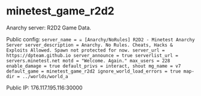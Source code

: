 # minetest_game_r2d2

Anarchy server: R2D2 Game Data.

Public config:
`
server_name = ☠️ [Anarchy/NoRules] R2D2 - Minetest Anarchy Server
server_description = Anarchy. No Rules. Cheats, Hacks & Exploits Allowed. Spawn not protected for now.
server_url = https://dpteam.github.io
server_announce = true
serverlist_url = servers.minetest.net
motd = "Welcome. Again."
max_users = 228
enable_damage = true
default_privs = interact, shout
mg_name = v7
default_game = minetest_game_r2d2
ignore_world_load_errors = true
map-dir = ../worlds/world_a
`

Public IP: 176.117.195.116:30000

